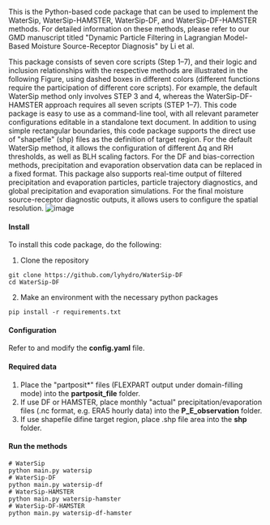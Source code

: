 This is the Python-based code package that can be used to implement the WaterSip, WaterSip-HAMSTER, WaterSip-DF, and WaterSip-DF-HAMSTER methods. For detailed information on these methods, please refer to our GMD manuscript titled "Dynamic Particle Filtering in Lagrangian Model-Based Moisture Source-Receptor Diagnosis" by Li et al. 

This package consists of seven core scripts (Step 1–7), and their logic and inclusion relationships with the respective methods are illustrated in the following Figure, using dashed boxes in different colors (different functions require the participation of different core scripts). For example, the default WaterSip method only involves STEP 3 and 4, whereas the WaterSip-DF-HAMSTER approach requires all seven scripts (STEP 1–7). This code package is easy to use as a command-line tool, with all relevant parameter configurations editable in a standalone text document. In addition to using simple rectangular boundaries, this code package supports the direct use of "shapefile" (shp) files as the definition of target region. For the default WaterSip method, it allows the configuration of different Δq and RH thresholds, as well as BLH scaling factors. For the DF and bias-correction methods, precipitation and evaporation observation data can be replaced in a fixed format. This package also supports real-time output of filtered precipitation and evaporation particles, particle trajectory diagnostics, and global precipitation and evaporation simulations. For the final moisture source-receptor diagnostic outputs, it allows users to configure the spatial resolution.
![image](https://github.com/user-attachments/assets/25c0f30e-9201-4147-9af7-fed30a1d760c)

#### Install
To install this code package, do the following:
1. Clone the repository
```shell
git clone https://github.com/lyhydro/WaterSip-DF
cd WaterSip-DF
```
2. Make an environment with the necessary python packages
```shell
pip install -r requirements.txt
```

#### Configuration
Refer to and modify the **config.yaml** file.

#### Required data
1. Place the "partposit*" files (FLEXPART output under domain-filling mode) into the **partposit_file** folder.
2. If use DF or HAMSTER, place monthly "actual" precipitation/evaporation files (.nc format, e.g. ERA5 hourly data) into the **P_E_observation** folder.
3. If use shapefile difine target region, place .shp file area into the **shp** folder.

#### Run the methods
```shell
# WaterSip
python main.py watersip
# WaterSip-DF
python main.py watersip-df
# WaterSip-HAMSTER
python main.py watersip-hamster
# WaterSip-DF-HAMSTER
python main.py watersip-df-hamster
```









